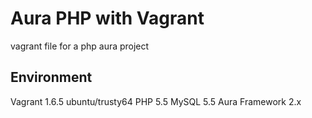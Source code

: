 Aura PHP with Vagrant
=====================

vagrant file for a php aura project

## Environment

 Vagrant 1.6.5
 ubuntu/trusty64
 PHP 5.5
 MySQL 5.5
 Aura Framework 2.x

